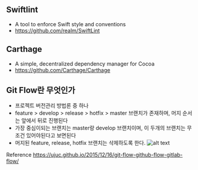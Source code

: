 ## Swiftlint
- A tool to enforce Swift style and conventions
- https://github.com/realm/SwiftLint

## Carthage
- A simple, decentralized dependency manager for Cocoa
- https://github.com/Carthage/Carthage

## Git Flow란 무엇인가
- 프로젝트 버전관리 방법론 중 하나
- feature > develop > release > hotfix > master 브랜치가 존재하며, 머지 순서는 앞에서 뒤로 진행된다
- 가장 중심이되는 브랜치는 master랑 develop 브랜치이며, 이 두개의 브랜치는 무조건 있어야된다고 보면된다
- 머지된 feature, release, hotfix 브랜치는 삭제하도록 한다.
![alt text](http://nvie.com/img/git-model@2x.png "")

Reference https://ujuc.github.io/2015/12/16/git-flow-github-flow-gitlab-flow/

